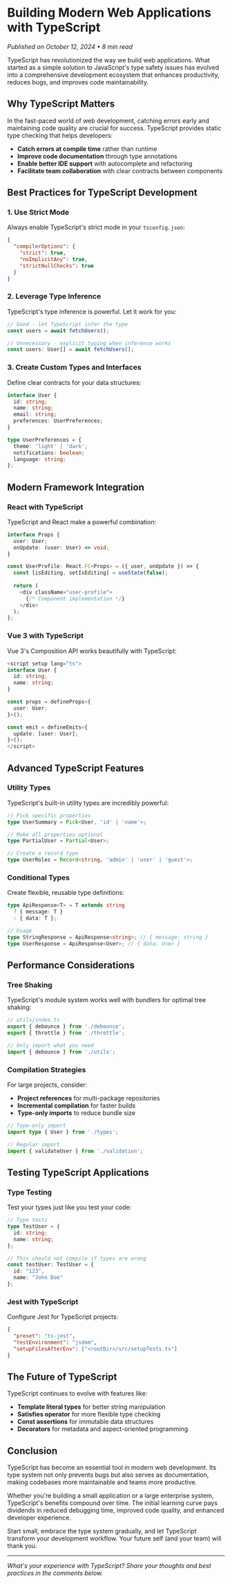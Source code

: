 # Building Modern Web Applications with TypeScript

*Published on October 12, 2024 • 8 min read*

TypeScript has revolutionized the way we build web applications. What started as a simple solution to JavaScript's type safety issues has evolved into a comprehensive development ecosystem that enhances productivity, reduces bugs, and improves code maintainability.

## Why TypeScript Matters

In the fast-paced world of web development, catching errors early and maintaining code quality are crucial for success. TypeScript provides static type checking that helps developers:

- **Catch errors at compile time** rather than runtime
- **Improve code documentation** through type annotations
- **Enable better IDE support** with autocomplete and refactoring
- **Facilitate team collaboration** with clear contracts between components

## Best Practices for TypeScript Development

### 1. Use Strict Mode

Always enable TypeScript's strict mode in your `tsconfig.json`:

```json
{
  "compilerOptions": {
    "strict": true,
    "noImplicitAny": true,
    "strictNullChecks": true
  }
}
```

### 2. Leverage Type Inference

TypeScript's type inference is powerful. Let it work for you:

```typescript
// Good - let TypeScript infer the type
const users = await fetchUsers();

// Unnecessary - explicit typing when inference works
const users: User[] = await fetchUsers();
```

### 3. Create Custom Types and Interfaces

Define clear contracts for your data structures:

```typescript
interface User {
  id: string;
  name: string;
  email: string;
  preferences: UserPreferences;
}

type UserPreferences = {
  theme: 'light' | 'dark';
  notifications: boolean;
  language: string;
};
```

## Modern Framework Integration

### React with TypeScript

TypeScript and React make a powerful combination:

```typescript
interface Props {
  user: User;
  onUpdate: (user: User) => void;
}

const UserProfile: React.FC<Props> = ({ user, onUpdate }) => {
  const [isEditing, setIsEditing] = useState(false);
  
  return (
    <div className="user-profile">
      {/* Component implementation */}
    </div>
  );
};
```

### Vue 3 with TypeScript

Vue 3's Composition API works beautifully with TypeScript:

```typescript
<script setup lang="ts">
interface User {
  id: string;
  name: string;
}

const props = defineProps<{
  user: User;
}>();

const emit = defineEmits<{
  update: [user: User];
}>();
</script>
```

## Advanced TypeScript Features

### Utility Types

TypeScript's built-in utility types are incredibly powerful:

```typescript
// Pick specific properties
type UserSummary = Pick<User, 'id' | 'name'>;

// Make all properties optional
type PartialUser = Partial<User>;

// Create a record type
type UserRoles = Record<string, 'admin' | 'user' | 'guest'>;
```

### Conditional Types

Create flexible, reusable type definitions:

```typescript
type ApiResponse<T> = T extends string 
  ? { message: T } 
  : { data: T };

// Usage
type StringResponse = ApiResponse<string>; // { message: string }
type UserResponse = ApiResponse<User>; // { data: User }
```

## Performance Considerations

### Tree Shaking

TypeScript's module system works well with bundlers for optimal tree shaking:

```typescript
// utils/index.ts
export { debounce } from './debounce';
export { throttle } from './throttle';

// Only import what you need
import { debounce } from './utils';
```

### Compilation Strategies

For large projects, consider:

- **Project references** for multi-package repositories
- **Incremental compilation** for faster builds
- **Type-only imports** to reduce bundle size

```typescript
// Type-only import
import type { User } from './types';

// Regular import
import { validateUser } from './validation';
```

## Testing TypeScript Applications

### Type Testing

Test your types just like you test your code:

```typescript
// Type tests
type TestUser = {
  id: string;
  name: string;
};

// This should not compile if types are wrong
const testUser: TestUser = {
  id: "123",
  name: "John Doe"
};
```

### Jest with TypeScript

Configure Jest for TypeScript projects:

```json
{
  "preset": "ts-jest",
  "testEnvironment": "jsdom",
  "setupFilesAfterEnv": ["<rootDir>/src/setupTests.ts"]
}
```

## The Future of TypeScript

TypeScript continues to evolve with features like:

- **Template literal types** for better string manipulation
- **Satisfies operator** for more flexible type checking
- **Const assertions** for immutable data structures
- **Decorators** for metadata and aspect-oriented programming

## Conclusion

TypeScript has become an essential tool in modern web development. Its type system not only prevents bugs but also serves as documentation, making codebases more maintainable and teams more productive.

Whether you're building a small application or a large enterprise system, TypeScript's benefits compound over time. The initial learning curve pays dividends in reduced debugging time, improved code quality, and enhanced developer experience.

Start small, embrace the type system gradually, and let TypeScript transform your development workflow. Your future self (and your team) will thank you.

---

*What's your experience with TypeScript? Share your thoughts and best practices in the comments below.*